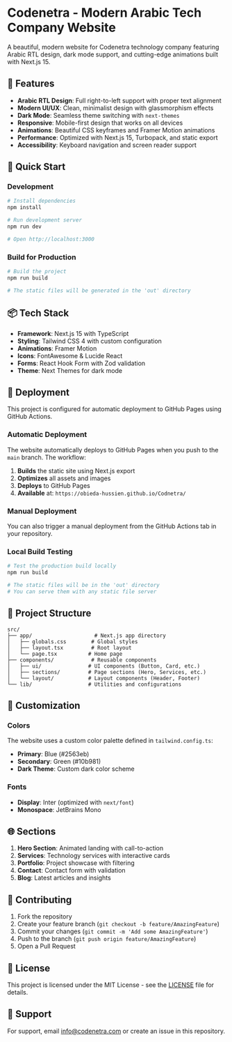 # Codenetra - Modern Arabic Tech Company Website

A beautiful, modern website for Codenetra technology company featuring Arabic RTL design, dark mode support, and cutting-edge animations built with Next.js 15.

## 🌟 Features

- **Arabic RTL Design**: Full right-to-left support with proper text alignment
- **Modern UI/UX**: Clean, minimalist design with glassmorphism effects
- **Dark Mode**: Seamless theme switching with `next-themes`
- **Responsive**: Mobile-first design that works on all devices
- **Animations**: Beautiful CSS keyframes and Framer Motion animations
- **Performance**: Optimized with Next.js 15, Turbopack, and static export
- **Accessibility**: Keyboard navigation and screen reader support

## 🚀 Quick Start

### Development

```bash
# Install dependencies
npm install

# Run development server
npm run dev

# Open http://localhost:3000
```

### Build for Production

```bash
# Build the project
npm run build

# The static files will be generated in the 'out' directory
```

## 📦 Tech Stack

- **Framework**: Next.js 15 with TypeScript
- **Styling**: Tailwind CSS 4 with custom configuration
- **Animations**: Framer Motion
- **Icons**: FontAwesome & Lucide React
- **Forms**: React Hook Form with Zod validation
- **Theme**: Next Themes for dark mode

## 🚀 Deployment

This project is configured for automatic deployment to GitHub Pages using GitHub Actions.

### Automatic Deployment

The website automatically deploys to GitHub Pages when you push to the `main` branch. The workflow:

1. **Builds** the static site using Next.js export
2. **Optimizes** all assets and images
3. **Deploys** to GitHub Pages
4. **Available** at: `https://obieda-hussien.github.io/Codnetra/`

### Manual Deployment

You can also trigger a manual deployment from the GitHub Actions tab in your repository.

### Local Build Testing

```bash
# Test the production build locally
npm run build

# The static files will be in the 'out' directory
# You can serve them with any static file server
```

## 📁 Project Structure

```
src/
├── app/                    # Next.js app directory
│   ├── globals.css        # Global styles
│   ├── layout.tsx         # Root layout
│   └── page.tsx          # Home page
├── components/            # Reusable components
│   ├── ui/               # UI components (Button, Card, etc.)
│   ├── sections/         # Page sections (Hero, Services, etc.)
│   └── layout/           # Layout components (Header, Footer)
└── lib/                  # Utilities and configurations
```

## 🎨 Customization

### Colors

The website uses a custom color palette defined in `tailwind.config.ts`:

- **Primary**: Blue (#2563eb)
- **Secondary**: Green (#10b981)
- **Dark Theme**: Custom dark color scheme

### Fonts

- **Display**: Inter (optimized with `next/font`)
- **Monospace**: JetBrains Mono

## 🌐 Sections

1. **Hero Section**: Animated landing with call-to-action
2. **Services**: Technology services with interactive cards
3. **Portfolio**: Project showcase with filtering
4. **Contact**: Contact form with validation
5. **Blog**: Latest articles and insights

## 📝 Contributing

1. Fork the repository
2. Create your feature branch (`git checkout -b feature/AmazingFeature`)
3. Commit your changes (`git commit -m 'Add some AmazingFeature'`)
4. Push to the branch (`git push origin feature/AmazingFeature`)
5. Open a Pull Request

## 📄 License

This project is licensed under the MIT License - see the [LICENSE](LICENSE) file for details.

## 🤝 Support

For support, email info@codenetra.com or create an issue in this repository.
